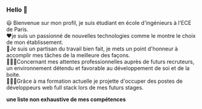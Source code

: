 ### Hello 👋

😃 Bienvenue sur mon profil, je suis étudiant en école d'ingénieurs à l'ECE de Paris.<br>
❤️je suis un passionné de nouvelles technologies comme le montre le choix de mon établissement.<br>
💪Je suis un partisan du travail bien fait, je mets un point d'honneur à accomplir mes tâches de la meilleure des façons.<br>
👨🏽‍💼Concernant mes attentes professionnelles auprès de futurs recruteurs, un environnement détendu et favorable au développement de soi et de la boite.<br>
🧑🏽‍💻Grâce à ma formation actuelle je projette d'occuper des postes de développeurs web full stack lors de mes futurs stages.<br>

**une liste non exhaustive de mes compétences**


<!--
**deathtaker85/deathtaker85** is a ✨ _special_ ✨ repository because its `README.md` (this file) appears on your GitHub profile.

Here are some ideas to get you started:

- 🔭 I’m currently working on ...
- 🌱 I’m currently learning ...
- 👯 I’m looking to collaborate on ...
- 🤔 I’m looking for help with ...
- 💬 Ask me about ...
- 📫 How to reach me: ...
- 😄 Pronouns: ...
- ⚡ Fun fact: ...
-->
